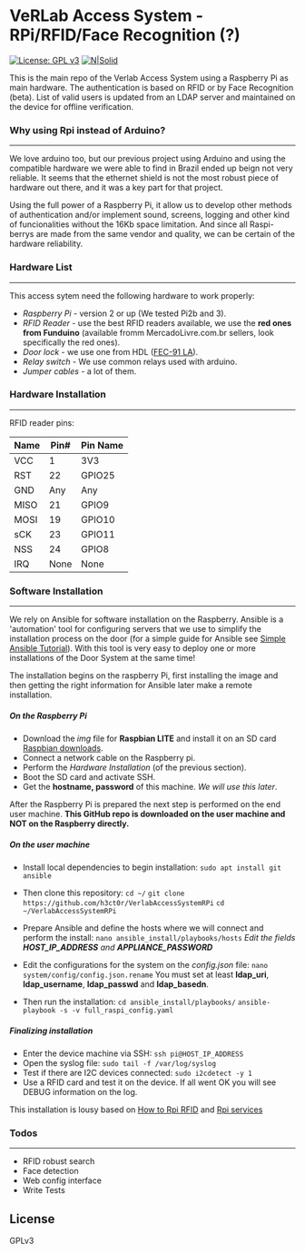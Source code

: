 # VeRLab Access System - RPi/RFID/Face Recognition (?)

[![License: GPL v3](https://img.shields.io/badge/License-GPL%20v3-blue.svg)](https://www.gnu.org/licenses/gpl-3.0)
[![N|Solid](http://www.verlab.dcc.ufmg.br/verlab/wp-content/uploads/2014/06/logo-verlab-small-transp-300x572.png)](www.verlab.dcc.ufmg.br)

This is the main repo of the Verlab Access System using a Raspberry Pi as main hardware. The authentication is based on RFID or by Face Recognition (beta). List of valid users is updated from an LDAP server and maintained on the device for offline verification.

### Why using Rpi instead of Arduino?
----

We love arduino too, but our previous project using Arduino and using the compatible hardware we were able to find in Brazil ended up beign not very reliable. It seems that the ethernet shield is not the most robust piece of hardware out there, and it was a key part for that project.

Using the full power of a Raspberry Pi, it allow us to develop other methods of authentication and/or implement sound, screens, logging and other kind of funcionalities without the 16Kb space limitation. And since all Raspi-berrys are made from the same vendor and quality, we can be certain of the hardware reliability.

### Hardware List
----

This access sytem need the following hardware to work properly:

* *Raspberry Pi* - version 2 or up (We tested Pi2b and 3).
* *RFID Reader* - use the best RFID readers available, we use the **red ones from Funduino** (available fromm MercadoLivre.com.br sellers, look specifically the red ones).
* *Door lock* - we use one from HDL ([FEC-91 LA](http://www.hdl.com.br/produtos/fechaduras/fecho-eletrico/fecho-eletrico-mod-fec-91-la-espelho-longo-trinco-ajustavel)).
* *Relay switch* - We use common relays used with arduino.
* *Jumper cables* - a lot of them.

### Hardware Installation
----

RFID reader pins:

|Name|Pin#|Pin Name|
|---|---|---|
|VCC|1  |3V3|
|RST|22 |GPIO25   |
|GND|Any|Any|Ground
|MISO|21|GPIO9|
|MOSI|19|GPIO10|
|sCK|23|GPIO11|
|NSS|24|GPIO8|
|IRQ|None|None|

### Software Installation
----

We rely on Ansible for software installation on the Raspberry. Ansible is a 'automation' tool for configuring servers that we use to simplify the installation process on the door (for a simple guide for Ansible see [Simple Ansible Tutorial](https://serversforhackers.com/c/an-ansible-tutorial)). With this tool is very easy to deploy one or more installations of the Door System at the same time!

The installation begins on the raspberry Pi, first installing the image and then getting the right information for Ansible later make a remote installation.

##### On the Raspberry Pi

- Download the *img* file for **Raspbian LITE** and install it on an SD card [Raspbian downloads](https://www.raspberrypi.org/downloads/raspbian/).
- Connect a network cable on the Raspberry pi.
- Perform the *Hardware Installation* (of the previous section).
- Boot the SD card and activate SSH.
- Get the **hostname, password** of this machine. *We will use this later*.

After the Raspberry Pi is prepared the next step is performed on the end user machine. **This GitHub repo is downloaded on the user machine and NOT on the Raspberry directly.**

##### On the user machine
- Install local dependencies to begin installation:
    `sudo apt install git ansible`

- Then clone this repository:
    `cd ~/`
    `git clone https://github.com/h3ct0r/VerlabAccessSystemRPi`
    `cd ~/VerlabAccessSystemRPi`

- Prepare Ansible and define the hosts where we will connect and perform the install:
    `nano ansible_install/playbooks/hosts`
    *Edit the fields **HOST_IP_ADDRESS** and **APPLIANCE_PASSWORD***

- Edit the configurations for the system on the *config.json* file:
    `nano system/config/config.json.rename`
    You must set at least **ldap_uri**, **ldap_username**, **ldap_passwd** and **ldap_basedn**.

- Then run the installation:
    `cd ansible_install/playbooks/`
    `ansible-playbook -s -v full_raspi_config.yaml`

##### Finalizing installation
- Enter the device machine via SSH:
    `ssh pi@HOST_IP_ADDRESS`
- Open the syslog file:
    `sudo tail -f /var/log/syslog`
- Test if there are I2C devices connected:
    `sudo i2cdetect -y 1`
- Use a RFID card and test it on the device. If all went OK you will see DEBUG information on the log.


This installation is lousy based on [How to Rpi RFID](https://www.sunfounder.com/wiki/index.php?title=How_to_Use_an_RFID_RC522_on_Raspberry_Pi) and [Rpi services](http://blog.scphillips.com/posts/2013/07/getting-a-python-script-to-run-in-the-background-as-a-service-on-boot/)

### Todos
----

 - RFID robust search
 - Face detection
 - Web config interface
 - Write Tests

License
----

GPLv3